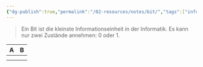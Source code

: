 ```yaml
---
{"dg-publish":true,"permalink":"/02-resources/notes/bit/","tags":["informatik","netzwerk","empty","mathe/binärzahlen"],"noteIcon":""}
---
```


> Ein Bit ist die kleinste Informationseinheit in der Informatik. Es kann nur zwei Zustände annehmen: 0 oder 1.


| A   | B   |
| --- | --- |
|     |     |
|     |     |
